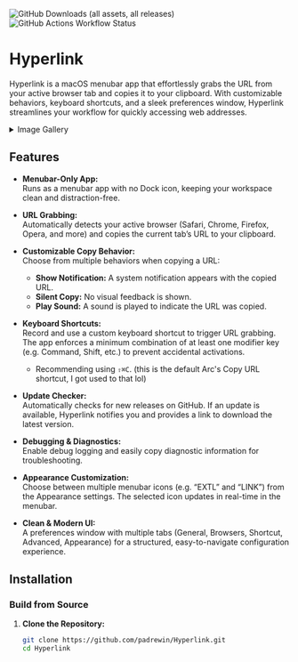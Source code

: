 ![GitHub Downloads (all assets, all releases)](https://img.shields.io/github/downloads/padrewin/Hyperlink/total?logo=files&logoColor=white&label=Downloads&color=green)
![GitHub Actions Workflow Status](https://img.shields.io/github/actions/workflow/status/padrewin/Hyperlink/xcode-build.yml?logo=GitHub&label=GitHub%20Build)

# Hyperlink

Hyperlink is a macOS menubar app that effortlessly grabs the URL from your active browser tab and copies it to your clipboard. With customizable behaviors, keyboard shortcuts, and a sleek preferences window, Hyperlink streamlines your workflow for quickly accessing web addresses.

<details>
  <summary>Image Gallery</summary>

https://github.com/user-attachments/assets/e94077d7-8b0b-453b-8c21-656d2c580738

![hyperlink-notification](https://github.com/user-attachments/assets/68e9ad31-927b-423e-af40-bbb2a6819dba)
![hyperlink-settings-light](https://github.com/user-attachments/assets/dd72d7c1-762e-4929-9ad4-632c3e616ddf)
![hyperlink-settings-dark](https://github.com/user-attachments/assets/8abe8387-ac98-4f58-8710-91c6a599f554)
![hyperlink-browsers](https://github.com/user-attachments/assets/75c34a64-05e0-48d2-97a1-a11eae489515)
</details>

## Features

- **Menubar-Only App:**  
  Runs as a menubar app with no Dock icon, keeping your workspace clean and distraction-free.

- **URL Grabbing:**  
  Automatically detects your active browser (Safari, Chrome, Firefox, Opera, and more) and copies the current tab’s URL to your clipboard.

- **Customizable Copy Behavior:**  
  Choose from multiple behaviors when copying a URL:
  - **Show Notification:** A system notification appears with the copied URL.
  - **Silent Copy:** No visual feedback is shown.
  - **Play Sound:** A sound is played to indicate the URL was copied.

- **Keyboard Shortcuts:**  
  Record and use a custom keyboard shortcut to trigger URL grabbing. The app enforces a minimum combination of at least one modifier key (e.g. Command, Shift, etc.) to prevent accidental activations.
  - Recommending using `⇧⌘C`. (this is the default Arc's Copy URL shortcut, I got used to that lol)

- **Update Checker:**  
  Automatically checks for new releases on GitHub. If an update is available, Hyperlink notifies you and provides a link to download the latest version.

- **Debugging & Diagnostics:**  
  Enable debug logging and easily copy diagnostic information for troubleshooting.

- **Appearance Customization:**  
  Choose between multiple menubar icons (e.g. “EXTL” and “LINK”) from the Appearance settings. The selected icon updates in real-time in the menubar.

- **Clean & Modern UI:**  
  A preferences window with multiple tabs (General, Browsers, Shortcut, Advanced, Appearance) for a structured, easy-to-navigate configuration experience.

## Installation

### Build from Source

1. **Clone the Repository:**

   ```bash
   git clone https://github.com/padrewin/Hyperlink.git
   cd Hyperlink
